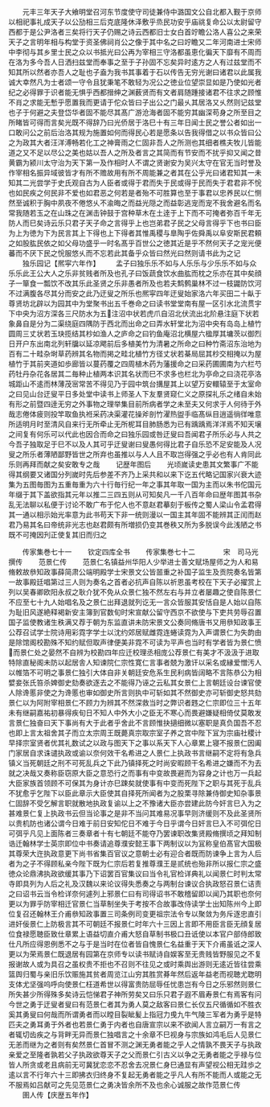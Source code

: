 <!-- { "loadSidebar": true } -->
　　元丰三年天子大飨明堂召河东节度使守司徒兼侍中潞国文公自北都入觐于京师以相祀事礼成天子以公劢相三后克底隆休泽敷乎烝民功安乎庙祧复命公以太尉留守西都于是公尹洛者三矣将行天子仍赐之诗云西都旧士女白首竚瞻公洛人喜公之来荣天子之言明年相与构堂于资圣佛祠肖公之像于其中名之曰竚瞻又二年河南进士宋师中李彻与其乡里士民之众以书抵光曰公再为宰相三守洛都虽恵化徧天下靡有不周而在洛为多今吾人日洒扫兹堂而奉事之至于子孙固不忘矣异时逺方之人有过兹堂而不知其所以然者亦吾人之耻也子盍为我书其事着于石以传告无穷光谢曰诸君以此属我诚大幸然凡为士者颂一守令且犹秉笔不敢轻为况公之徳业位望崇显如是乃使如光者纪之必得罪于识者能无惧乎西都搢绅之渊薮贤而有文者肩随踵接诸君不往求之顾惟不肖之求能无慙乎愿置我而更请于佗众皆曰子出公之门最乆其居洛又乆然则记兹堂也子于何避之夫登岱华者固不能尽其髙广游沧海者固不能穷其幽深苟身之所至目之所睹皆可得而言矣光既不得辞乃曰光侨居于洛巳十有三年日闻士民之誉公者如出一口敢问公之前后治洛其规为施置如何而得民心若是愿条以告我得借之以书众皆曰公之为政其大者汪洋溥畅若化工之神膏雨之仁固非吾人之所测也其细者樵夫牧儿皆能道之又不足以尽公之美也姑以吾人之所及者言之其简而有节安而不扰乎抑又闻之昔黄霸为颍川太守治为天下第一及作相时人不谓之贤谢安为吴兴太守在官无当时誉及作宰相名振异域彼皆才有所不赡故用有所不周能兼之者其在公乎光曰诸君知其一未知其二光尝学于史氏观自古为人臣者或得于君而失于民或得于民而失于君君非不恱也如民疾之何民非不爱也如君恶之何若是者殆不可胜算也至于事君以忠养民以仁恻然至诚积于胸中夙夜不倦悠乆不渝晦之而益光隠之而益彰逃宠而宠不我舍避名而名常我随若玉之在山珠之在渊击钟鼓于宫种草木在土逹于上下而不可掩者弥百千年无防人而巳矣诗云乐只君子天子命之言得乎上也岂弟君子民之父母言得乎下也书曰臣为上为徳为下为民言其上下得也上下得者其惟禹稷与臯陶乎佐舜禹以阜安斯民君頼之如股肱民依之如父母功盛乎一时名髙乎百世公之徳其近是乎不然何天子之宠光便蕃而不厌下民之恱服悠乆而不忘若此其备乎众皆曰然光曰然则请书此为之记
　　独乐园记【熈寜六年作】
　　孟子曰独乐乐不如与人乐乐与少乐乐不如与众乐乐此王公大人之乐非贫贱者所及也孔子曰饭蔬食饮水曲肱而枕之乐亦在其中矣顔子一箪食一瓢饮不改其乐此圣贤之乐非愚者所及也若夫鹪鹩巢林不过一枝鼹防饮河不过满腹各尽其分而安之此乃迂叟之所乐也熈寜四年迂叟始家洛六年买田二十畒于尊贤坊北辟以为园其中为堂聚书出五千巻命之曰读书堂堂南有屋一区引水北流贯宇下中央为沼方深各三尺防水为五注沼中状若虎爪自沼北伏流出北阶悬注庭下状若象鼻自是分为二渠绕庭四隅防于西北而出命之曰弄水轩堂北为沼中央有岛岛上植竹圆周三丈状若玉玦揽结其杪如渔人之庐命之曰钓鱼庵沼北横屋六楹厚其墉茨以御烈日开户东出南北列轩牖以延凉飔前后多植美竹为清暑之所命之曰种竹斋沼东治地为百有二十畦杂埘草药辨其名物而掲之畦北植竹方径丈状若棊局屈其杪交相掩以为屋植竹于其前夹道如歩廊皆以蔓药覆之四周植木药为藩援命之曰采药圃圃南为六栏芍药牡丹杂花各居其二毎种止植两本识其名状而巳不求多也栏北为亭命之曰浇花亭洛城距山不逺而林薄茂宻常苦不得见乃于园中筑台搆屋其上以望万安轘辕至于太室命之曰见山台迂叟平日多处堂中读书上师圣人下友羣贤窥仁义之原探礼乐之绪自未始有形之前暨四逹无穷之外事物之理举集目前所病者学之未至夫又何求于人何待于外哉志倦体疲则投竿取鱼执袵采药决渠灌花操斧剖竹濯热盥手临髙纵目逍遥徜徉唯意所适明月时至清风自来行无所牵止无所柅耳目肺肠悉为已有踽踽焉洋洋焉不知天壌之间复有何乐可以代此也因合而命之曰独乐园或咎迂叟曰吾闻君子所乐必与人共之今吾子独取足于巳不以及人其可乎迂叟谢曰叟愚何得比君子自乐恐不足安能及人况叟之所乐者薄陋鄙野皆世之所弃也虽推以与人人且不取岂得强之乎必也有人肯同此乐则再拜而献之矣安敢专之哉
　　记歴年图后
　　光顷嵗读史患其文繁事广不能得其纲要又诸国分列嵗时先后参差不齐乃上采共和以来下讫五代略记国家兴衰大迹集为五图毎图为五重毎重为六十行毎行纪一年之事其年取一国为主而以朱书佗国元年缀于其下盖欲指其元年以推二三四五则从可知矣凡一千八百年命曰歴年图其书杂乱无法聊以私便于讨论不敢广布于佗人也不意赵君摹刻于板传之蜀人梁山令孟君得其一通以相示始光率意为此书苟天下非一统则漫以一国主其年固不能辨其正闰而赵君乃易其名曰帝统非光志也赵君颇有所増损仍变其巻秩又所为多脱误今此浅陋之书既不可掩因刋正使复其旧而归之



　　传家集巻七十一
　　钦定四库全书
　　传家集巻七十二　　　　宋　司马光　撰传
　　范景仁传
　　范景仁名镇益州华阳人少举进士善文赋场屋师之为人和易脩敕故叅知政事薛简肃公端明殿学士宋景文公皆噐重之补国子监生及贡院奏名皆第一故事殿廷唱第过三人则为奏名之首者必抗声自陈以祈恩虽考校在下天子必擢赏上列以吴春卿欧阳永叔之耿介犹不免从众景仁独不然左右与并立者屡趣之使自陈景仁不应至七十九人始唱名及之景仁出拜退就列讫无一言众皆服其安恬自是人始以自陈为耻旧风遂絶释褐新安主簿到官数旬时宋宣献公留守西京不欲使与下吏共劳辱召置国子监使教诸生秩满又荐于朝为东监直讲未防宋景文公奏同脩唐书又用叅知政事王公荐召试学士院诗用彩霓字学士以沈约郊居赋雌霓连蜷读霓为入声谓景仁为失韵由是除馆阁校勘殊不知约赋但取声律便美非霓不可读为平声也当时有学者皆为景仁愤而景仁处之晏然不自辨为校勘四年应迁校理丞相庞公荐景仁有美才不汲汲于进取特除直秘阁未防以起居舎人知谏院仁宗性寛仁言事者兢为激讦以采名或縁爱憎汚人以帷箔不可明之事景仁独引大体自非关朝廷安危系生民利病皆阔略不言陈恭公为相嬖妾张氏笞杀婢御史劾奏欲逐去之不能得乃诬之云私其女景仁上言朝廷设台谏官使人除谗慝非使之为谗慝也审如御史所言则执中可斩如其不然御史亦可斩御史怒共劾景仁以为阿附宰相景仁不顾力为辨其不然深救当时之弊识者韪之仁宗即位三十五年未有继嗣嘉祐初暴得疾旬日不知人中外大小之臣无不寒心而畏避嫌疑相倚仗莫敢发言景仁独奋曰天下事尚有大于此者乎舍此不言顾惟抉擿细微以塞职是真负国吾不忍也即上言太祖舍其子而立太宗周王既薨真宗取宗室子养之宫中陛下冝为宗庙社稷计早择宗室贤者优其礼数试之以政与图天下之事以系天下人心章累上寝不报景仁因阖门家居自求诛谴执政或谕以奈何效干名希进之人景仁上执政书言继嗣不定将有急兵镇义当死朝廷之刑不可死乱兵之下此乃镇择死之时尚安暇顾干名希进之嫌而不为去就之决哉又奏称臣窃原大臣之意恐行之而事有中变故畏避而为容身之计也万一兵起大臣家族首领顾不可保其为身计亦巳踈矣就使事有中变而死陛下之职与其死于乱兵不犹愈乎乞陛下以臣此章示大臣使其自择死所闻者为之股栗寻除兼侍御史知杂事景仁固辞不受乞解言职就散地执政复谕以上之不豫诸大臣亦尝建此防今奸言巳入为之甚难景仁复上执政书云但当论事之是非不当问其难易况事早则济缓则不及此圣贤所以贵机防也诸公谓今日难于前日安知佗日不难于今日乎谓今日奸言巳入不可弭佗日可弭乎凡见上面陈者三奏章者十有七朝廷不能夺乃罢谏职改集贤殿脩撰顷之拜知制诰迁翰林学士英宗即位中书奏请追尊濮安懿王事下两制议以为冝称皇伯髙官大国极其尊荣大迕执政意更下尚书省集百官议之意朝士必有迎合者既而防谏争上言为人后者为之子不得顾私亲今陛下既为仁宗后若复推尊濮王是贰统也殆非所以报仁宗之盛徳众论鼎沸执政欲缓其事乃下诏罢百官集议曰当令礼官检详典礼以闻景仁时判太常寺即具列为人后之礼及汉魏以来论议得失悉奏之与两制台谏议合执政怒召景仁诘责之曰诏书云当令检详奈何遽列上邪景仁曰有司得诏书不敢稽留即以闻乃其职也奈何更以为罪乎防宰相迁官景仁当草制坐失于考按不合故事改侍读学士出知陈州今上即位复召还翰林王介甫叅知政事置三司条例司变更祖宗法令专以聚敛为务斥逐忠直引进奸佞景仁上防极言其不可朝廷不报景仁时年六十三因上言即不用臣言臣无顔复居位食禄愿聴臣致仕章累上语益切直介甫大怒自草制书极口丑诋使以本官户部侍郎致仕凡所应得恩例悉不之与于是当时在位者皆自愧景仁名益重于天下介甫虽诋之深人更以为荣焉景仁既退居有园第在京师专以读书赋诗自娱客至无贵贱皆野服见之不复报谢故人或为具召之虽权贵不拒也不召则不往见之或时乘舆出游则无逺近皆往尝乘篮舆归蜀与亲旧乐饮赈施其贫者周览江山穷其胜赏朞年然后返年益老而视聴尤聦明支体尤坚强呜呼向使景仁枉道希世以得富贵防屈辱任忧患岂有今日之乐邪然则景仁所失甚少所得殊多矣诗云恺悌君子神所劳矣又曰乐只君子遐不眉寿景仁有焉客有问今世之勇于迂叟者叟曰有范景仁者其为勇人莫之敌客曰景仁长仅五尺循循如不胜衣奚其勇叟曰何哉而所谓勇者而以瞠目裂眦髪上指冠力曵九牛气陵三军者为勇乎是特匹夫之勇耳勇于外者也若景仁勇于内者也自唐宣宗以来不欲闻人言立嗣万一有言之者辄切齿疾之与背畔无异而景仁独唱言之十余章不巳视身与宗族如鸿毛后人见景仁无恙而继为之者则有矣然景仁首冒不测之渊无勇者能之乎人之情孰不畏天子与执政亲爱之至隆者孰若父子执政欲尊天子之父而景仁引古义以争之无勇者能之乎禄与位皆人所贪或老且病前无可冀犹恋恋不忍舍去况景仁身巳通显有声望视公相无跬歩之逺以言不行年六十三即拂衣归终身不复起无勇者能之乎凡人有所不能而人或能之无不服焉如吕献可之先见范景仁之勇决皆余所不及也余心诚服之故作范景仁传
　　圉人传【庆歴五年作】
